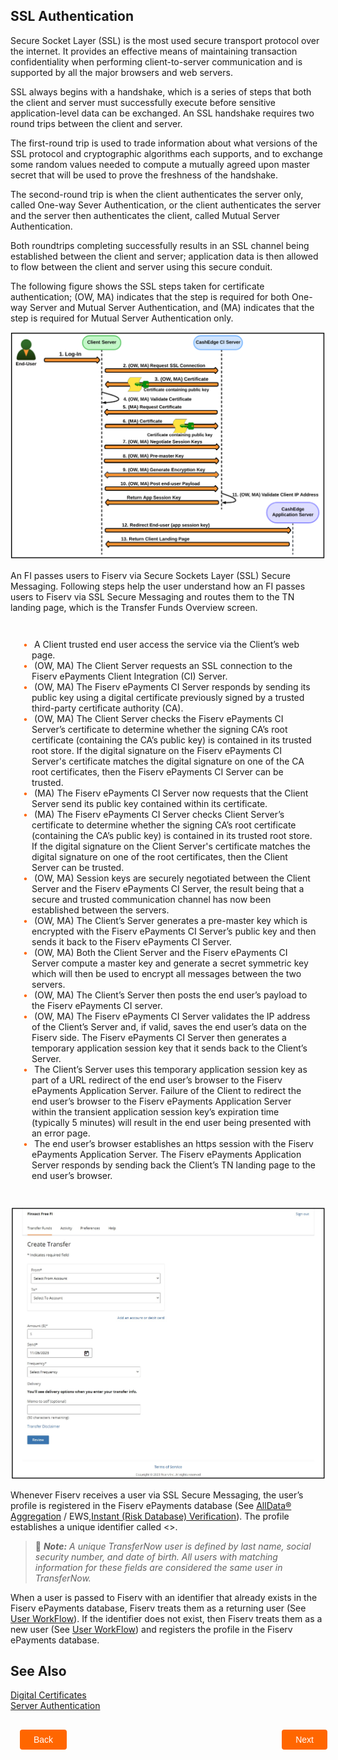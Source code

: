## SSL Authentication 



Secure Socket Layer (SSL) is the most used secure transport protocol over the internet. It provides an effective means of maintaining transaction confidentiality when performing client-to-server communication and is supported by all the major browsers and web servers.     

SSL always begins with a handshake, which is a series of steps that both the client and server must successfully execute before sensitive application-level data can be exchanged. An SSL handshake requires two round trips between the client and server.     

The first-round trip is used to trade information about what versions of the SSL protocol and cryptographic algorithms each supports, and to exchange some random values needed to compute a mutually agreed upon master secret that will be used to prove the freshness of the handshake.      

The second-round trip is when the client authenticates the server only, called One-way Sever Authentication, or the client authenticates the server and the server then authenticates the client, called Mutual Server Authentication.      

Both roundtrips completing successfully results in an SSL channel being established between the client and server; application data is then allowed to flow between the client and server using this secure conduit.     

The following figure shows the SSL steps taken for certificate authentication; (OW, MA) indicates that the step is required for both One-way Server and Mutual Server Authentication, and (MA) indicates that the step is required for Mutual Server Authentication only.     




 
 <center>
  
![image](../../../assets/images/SSL-Authentication.png) <br/>


</center>
 
An FI passes users to Fiserv via Secure Sockets Layer (SSL) Secure Messaging. Following steps help the user understand how an FI passes users to Fiserv via SSL Secure Messaging and routes them to the TN landing page, which is the Transfer Funds Overview screen. 

<div class="card-body">
    <ul>
        <li>
            A Client trusted end user access the service via the Client’s web page.
        </li>
        <li>
            (OW, MA) The Client Server requests an SSL connection to the Fiserv ePayments Client Integration (CI) Server.
        </li>
        <li>
            (OW, MA) The Fiserv ePayments CI Server responds by sending its public key using a digital certificate previously signed by a trusted third-party certificate authority (CA).
        </li>
        <li>
            (OW, MA) The Client Server checks the Fiserv ePayments CI Server’s certificate to determine whether the signing CA’s root certificate (containing the CA’s public key) is contained in its trusted root store. If the digital signature on the Fiserv ePayments CI Server's certificate matches the digital signature on one of the CA root certificates, then the Fiserv ePayments CI Server can be trusted. 
        </li>
        <li>
            (MA) The Fiserv ePayments CI Server now requests that the Client Server send its public key contained within its certificate.
        </li>
        <li>
            (MA) The Fiserv ePayments CI Server checks Client Server’s certificate to determine whether the signing CA’s root certificate (containing the CA’s public key) is contained in its trusted root store. If the digital signature on the Client Server's certificate matches the digital signature on one of the root certificates, then the Client Server can be trusted. 
        </li>
        <li>
            (OW, MA) Session keys are securely negotiated between the Client Server and the Fiserv ePayments CI Server, the result being that a secure and trusted communication channel has now been established between the servers.
        </li>
        <li>
            (OW, MA) The Client’s Server generates a pre-master key which is encrypted with the Fiserv ePayments CI Server’s public key and then sends it back to the Fiserv ePayments CI Server.
        </li>
        <li>
            (OW, MA) Both the Client Server and the Fiserv ePayments CI Server compute a master key and generate a secret symmetric key which will then be used to encrypt all messages between the two servers.
        </li>
        <li>
            (OW, MA) The Client’s Server then posts the end user’s payload to the Fiserv ePayments CI server.
        </li>
        <li>
            (OW, MA) The Fiserv ePayments CI Server validates the IP address of the Client’s Server and, if valid, saves the end user’s data on the Fiserv side. The Fiserv ePayments CI Server then generates a temporary application session key that it sends back to the Client’s Server.
        </li>
        <li>
            The Client’s Server uses this temporary application session key as part of a URL redirect of the end user’s browser to the Fiserv ePayments Application Server. Failure of the Client to redirect the end user’s browser to the Fiserv ePayments Application Server within the transient application session key’s expiration time (typically 5 minutes) will result in the end user being presented with an error page.
        </li>
        <li>
            The end user’s browser establishes an https session with the Fiserv ePayments Application Server. The Fiserv ePayments Application Server responds by sending back the Client’s TN landing page to the end user’s browser.
        </li>
    </ul>
</div>

 
 <center>
  
![image](../../../assets/images/transfer-via-bank-trasfer-funds-account.png) </br>

</center>
 
Whenever Fiserv receives a user via SSL Secure Messaging, the user’s profile is registered in the Fiserv ePayments database (See [AllData® Aggregation](/product/AllDataAggregation?branch=develop) / EWS,[Instant (Risk Database) Verification](/product/VerifyNow/docs/?path=docs/verifynow-account-verification-method/instant-verification.md&branch=develop)). The profile establishes a unique identifier called <>.


<!-- theme: info -->

> :memo: _**Note:** A unique TransferNow user is defined by last name, social security number, and date of birth. All users with matching information for these fields are considered the same user in TransferNow._



When a user is passed to Fiserv with an identifier that already exists in the Fiserv ePayments database, Fiserv treats them as a returning user (See [User WorkFlow](https://qa-developerstudio.fiserv.com/product/VerifyNow/docs/?path=docs/user-workflow.md&branch=develop#tab-returning_user)). If the identifier does not exist, then Fiserv treats them as a new user (See [User WorkFlow](/product/VerifyNow/docs/?path=docs/user-workflow.md&branch=develop)) and registers the profile in the Fiserv ePayments database.

 

## See Also 

[Digital Certificates](?path=docs/getting-started/TN-Integration-Guide/Digital-Certificates.md)    
[Server Authentication](?path=docs/getting-started/TN-Integration-Guide/Server-Authentication.md)    

 
<div class="ssl-authentication-button-container">
    <br>
    <div class="ssl-authentication-left-button">
        <a href="?path=docs/getting-started/TN-Integration-Guide/transfernow-integration-guide.md">Back</a>
    </div>
    <div class="ssl-authentication-right-button">
        <a href="?path=docs/getting-started/TN-Integration-Guide/SSO-Guidelines/payload-secure-msg.md">Next</a>
    </div>
</div>
<style>
    .ssl-authentication-button-container {
        position: relative;
        width: 100%;
        height: 30px;
        font-family: sans-serif;
        margin: 0px 15px;
    }
    .ssl-authentication-left-button a,
    .ssl-authentication-right-button a{
        position: absolute;
        display: inline;
        border: 0px;
        background: rgb(255, 102, 0);
        color: rgb(255, 255, 255);
        padding: 8px 22px;
        cursor: pointer;
        border-radius: 4px;                                
        text-align: center;
        text-decoration: none;
        transition: all 0.3s ease;
    }
    .ssl-authentication-left-button a{ 
        left: 0;
    }
    .ssl-authentication-right-button a{
        right: 12px;
    }
    .ssl-authentication-left-button a:hover,
    .ssl-authentication-right-button a:hover {
        color: #f60;
        background-color: white;
        border: 2px solid #f60;
    }
    .card-body
    {
        background:#f1f1f101;
        padding:1em;
    }
    .card-body ul 
    {
        list-style: none;
        padding-left: 20px;
    }
    .card-body ul li::before 
    {
        content: "\2022";
        font-size: 1em;
        color: #f60;
        display: inline-block;
        width: 1em;
        margin-left: -1em;
    }
</style>


